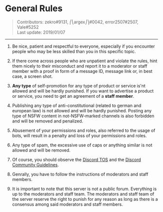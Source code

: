 # General Rules
> Contributors: zekro#9131, ⎛⎝argex⎠⎞#0042, error2507#2507, Vale#5252   
> Last update:  2019/01/07

---

1. Be nice, patient and respectful to everyone, especially if you encounter people who may be less skilled than you in this specific topic.

2. If there come across people who are unpatient and violate the rules, hint them nicely to their misconduct and report it to a moderator or staff member with a proof in form of a message ID, message link or, in best case, a screen shot.

3. **Any type** of self-promotion for any type of product or service is'nt allowed and will be hardly punished. If you want to advertise a product or service, you need to get an agreement of a **staff member**.

4. Publishing any type of anti-constitutional (related to german and european law) is not allowed and will be hardly punished. Posting any type of NSFW content in not-NSFW-marked channels is also forbidden and will be removed and penalized.

5. Abusement of your permissions and roles, also referred to the usage of bots, will result in a penalty and loss of your permissions and roles.

6. Any type of spam, the excessive use of caps or anything similar is not allowed and will be removed.

7. Of course, you should observe the [Discord TOS](https://discordapp.com/terms) and the [Discord Community Guidelines](https://discordapp.com/guidelines).

8. Genrally, you have to follow the instructions of moderators and staff members.

9. It is important to note that this server is not a public forum. Everything is up to the moderators and staff team. The moderators and staff team of the server reserve the right to punish for any reason as long as there is a consensus among said moderators and staff members.
